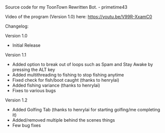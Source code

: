 Source code for my ToonTown Rewritten Bot. - primetime43

Video of the program (Version 1.0) here: https://youtu.be/V99R-XxamC0

Changelog:

Version 1.0
- Initial Release

Version 1.1
- Added option to break out of loops such as Spam and Stay Awake by pressing the ALT key
- Added multithreading to fishing to stop fishing anytime
- Fixed check for fish/boot caught (thanks to henrylai)
- Added fishing variance (thanks to henrylai)
- Fixes to various bugs

Version 1.2
- Added Golfing Tab (thanks to henrylai for starting golfing/me completing it)
- Added/removed multiple behind the scenes things
- Few bug fixes
